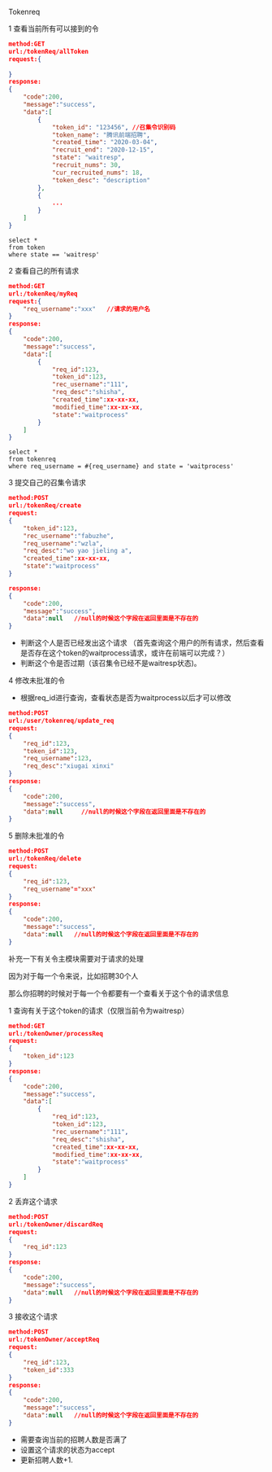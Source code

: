 Tokenreq



1 查看当前所有可以接到的令

```json
method:GET
url:/tokenReq/allToken
request:{
    
}
response:
{
    "code":200,
    "message":"success",
    "data":[
    	{
    		"token_id": "123456", //召集令识别码
        	"token_name": "腾讯前端招聘",
	        "created_time": "2020-03-04",
    	    "recruit_end": "2020-12-15",
        	"state": "waitresp",
        	"recruit_nums": 30,
        	"cur_recruited_nums": 18,
        	"token_desc": "description"
		},
		{
            ...
        }	
    ]
}
```



```mysql
select *
from token
where state == 'waitresp'
```



2 查看自己的所有请求

```json
method:GET
url:/tokenReq/myReq
request:{
    "req_username":"xxx"   //请求的用户名
}
response:
{
    "code":200,
    "message":"success",
    "data":[
        {
            "req_id":123,
            "token_id":123,
            "rec_username":"111",
            "req_desc":"shisha",
            "created_time":xx-xx-xx,
            "modified_time":xx-xx-xx,
            "state":"waitprocess"
        }
    ]
}
```



```mysql
select *
from tokenreq
where req_username = #{req_username} and state = 'waitprocess'
```



3 提交自己的召集令请求

```json
method:POST
url:/tokenReq/create
request:
{
	"token_id":123,
    "rec_username":"fabuzhe",
    "req_username":"wzla",
    "req_desc":"wo yao jieling a",
    "created_time":xx-xx-xx,
    "state":"waitprocess"
}

response:
{
    "code":200,
    "message":"success",
    "data":null   //null的时候这个字段在返回里面是不存在的
}
```

* 判断这个人是否已经发出这个请求   （首先查询这个用户的所有请求，然后查看是否存在这个token的waitprocess请求，或许在前端可以完成？）
* 判断这个令是否过期（该召集令已经不是waitresp状态)。





4 修改未批准的令

* 根据req_id进行查询，查看状态是否为waitprocess以后才可以修改

```json
method:POST
url:/user/tokenreq/update_req
request:
{
    "req_id":123,
    "token_id":123,
    "req_username":123,
    "req_desc":"xiugai xinxi"
}
response:
{
    "code":200,
    "message":"success",
    "data":null		//null的时候这个字段在返回里面是不存在的
}
```



5 删除未批准的令

```json
method:POST
url:/tokenReq/delete
request:
{
    "req_id":123,
    "req_username"="xxx"
}
response:
{
    "code":200,
    "message":"success",
    "data":null   //null的时候这个字段在返回里面是不存在的
}
```



补充一下有关令主模块需要对于请求的处理

因为对于每一个令来说，比如招聘30个人

那么你招聘的时候对于每一个令都要有一个查看关于这个令的请求信息



1 查询有关于这个token的请求（仅限当前令为waitresp）

```json
method:GET
url:/tokenOwner/processReq
request:
{
    "token_id":123
}
response:
{
    "code":200,
    "message":"success",
    "data":[
        {
        	"req_id":123,
            "token_id":123,
            "rec_username":"111",
            "req_desc":"shisha",
            "created_time":xx-xx-xx,
            "modified_time":xx-xx-xx,
            "state":"waitprocess"
    	}
    ]
}
```



2 丢弃这个请求

```json
method:POST
url:/tokenOwner/discardReq
request:
{
    "req_id":123
}
response:
{
    "code":200,
    "message":"success",
    "data":null   //null的时候这个字段在返回里面是不存在的
}
```



3 接收这个请求

```json
method:POST
url:/tokenOwner/acceptReq
request:
{
    "req_id":123,
    "token_id":333
}
response:
{
    "code":200,
    "message":"success",
    "data":null   //null的时候这个字段在返回里面是不存在的
}
```

* 需要查询当前的招聘人数是否满了
* 设置这个请求的状态为accept
* 更新招聘人数+1.
